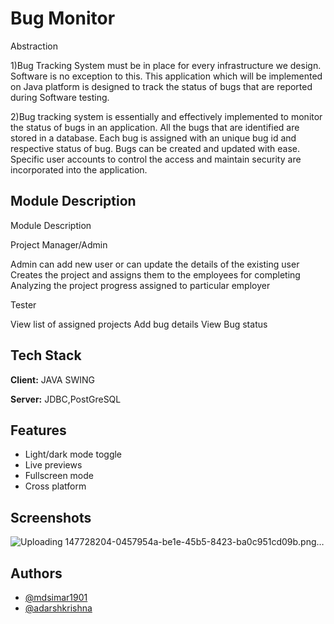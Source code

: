 
# Bug Monitor

Abstraction

1)Bug Tracking System must be in place for every infrastructure we design. Software is no exception to this. This application which will be implemented on Java platform is designed to track the status of bugs that are reported during Software testing.


2)Bug tracking system is essentially and effectively implemented to monitor the status of bugs in an application. All the bugs that are identified are stored in a database. Each bug is assigned with an unique bug id and respective status of bug. Bugs can be created and updated with ease. Specific user accounts to control the access and maintain security are incorporated into the application.




## Module Description

Module Description

Project Manager/Admin

Admin can add new user or can update the details of the existing user
Creates the project and assigns them to the employees for completing
Analyzing the project progress assigned to particular employer


Tester

View list of  assigned projects
Add bug details
View Bug status

## Tech Stack

**Client:** JAVA SWING

**Server:** JDBC,PostGreSQL


## Features

- Light/dark mode toggle
- Live previews
- Fullscreen mode
- Cross platform


## Screenshots
![Uploading 147728204-0457954a-be1e-45b5-8423-ba0c951cd09b.png…]()


## Authors

- [@mdsimar1901](https://www.github.com/mdsimar1901)
- [@adarshkrishna](https://www.github.com/https://github.com/adarsh1445)

